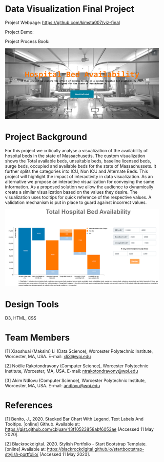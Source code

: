 Data Visualization Final Project
===

Project Webpage: https://github.com/kimsta007/viz-final

Project Demo:

Project Process Book:

![Webpage](img/webpage.PNG)

Project Background
===
For this project we critically analyse a visualization of the availability of hospital beds in the state of Massachusetts. The custom visualization shows the Total available beds, unsuitable beds, baseline licensed beds, surge beds, occupied and available beds for the state of Massachussets. It further splits the categories into ICU, Non ICU and Alternate Beds. This project will highlight the impact of interactivity in data visualization. As an alternative we propose an interactive visualization for conveying the same information. As a proposed solution we allow the audience to dynamically create a similar visualization based on the values they desire. The visualization uses tooltips for quick reference of the respective values. A validation mechanism is put in place to guard against incorrect values.

![Viz](img/viz-prop.PNG)

Design Tools
===
D3, HTML, CSS

Team Members
===
[1] Xiaoshuai (Maksim) Li (Data Science), Worcester Polytechnic Institute, Worcester, MA, USA. E-mail: xli3@wpi.edu

[2] Noëlle Rakotondravony (Computer Science), Worcester Polytechnic Institute, Worcester, MA, USA. E-mail: ntrakotondravony@wpi.edu

[3] Akim Ndlovu (Computer Science), Worcester Polytechnic Institute, Worcester, MA, USA. E-mail: andlovu@wpi.edu

References
===
[1] Benito, J., 2020. Stacked Bar Chart With Legend, Text Labels And Tooltips. [online] Github. Available at: <https://gist.github.com/cbjuan/43f10523858abf6053ae> [Accessed 11 May 2020].

[2] Blackrockdigital. 2020. Stylish Portfolio - Start Bootstrap Template. [online] Available at: <https://blackrockdigital.github.io/startbootstrap-stylish-portfolio/> [Accessed 11 May 2020].